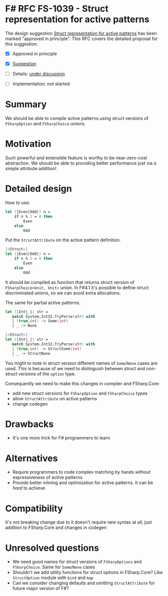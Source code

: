 # F# RFC FS-1039 - Struct representation for active patterns

The design suggestion [Struct representation for active patterns](https://github.com/fsharp/fslang-suggestions/issues/612) has been marked "approved in principle".
This RFC covers the detailed proposal for this suggestion.

* [x] Approved in principle
* [x] [Suggestion](https://github.com/fsharp/fslang-suggestions/issues/612)
* [ ] Details: [under discussion](https://github.com/fsharp/FSharpLangDesign/issues/230)
* [ ] Implementation: not started


# Summary
[summary]: #summary

We should be able to compile active patterns using struct versions of `FSharpOption` and `FSharpChoice` unions.

# Motivation
[motivation]: #motivation

Such powerful and extensible feature is worthy to be near-zero-cost abstraction. We should be able to providing better performance just via a simple attribute addition!

# Detailed design
[design]: #detailed-design

How to use:

```fsharp
let (|Even|Odd|) n =
    if n % 2 = 0 then
        Even
    else
        Odd
```

Put the `StructAttribute` on the active pattern definition.

```fsharp
[<Struct>]
let (|Even|Odd|) n =
    if n % 2 = 0 then
        Even
    else
        Odd
```

It should be compiled as function that returns struct version of `FSharpChoice<Unit, Unit>` union. In F#4.1 it's possible to define struct discriminated unions, so we can avoid extra allocations.

The same for partial active patterns.

```fsharp
let (|Int|_|) str =
   match System.Int32.TryParse(str) with
   | (true,int) -> Some(int)
   | _ -> None
```

```fsharp
[<Struct>]
let (|Int|_|) str =
   match System.Int32.TryParse(str) with
   | (true,int) -> StructSome(int)
   | _ -> StructNone
```

You might to note in struct version different names of `Some`/`None` cases are used. This is because of we need to distinguish between struct and non-struct versions of the `option` type.

Сonsequently we need to make this changes in compiler and FSharp.Core:

- add new struct versions for `FSharpOption` and `FSharpChoice` types
- allow `StructAttribute` on active patterns
- change codegen

# Drawbacks
[drawbacks]: #drawbacks

- It's one more trick for F# programmers to learn

# Alternatives
[alternatives]: #alternatives

- Require programmers to code complex matching by hands without expressiveness of active patterns
- Provide better inlining and optimization for active patterns. It can be _hard_ to achieve.

# Compatibility
[compatibility]: #compatibility

It's not breaking change due to it doesn't require new syntax at all, just addition to FSharp.Core and changes in codegen

# Unresolved questions
[unresolved]: #unresolved-questions

- We need good names for struct versions of `FSharpOptions` and `FSharpChoice`. Same for `Some`/`None` cases
- Shouldn't we add utility functions for struct options in FSharp.Core? Like `StructOption` module with `bind` and `map`
- Can we consider changing defaults and omitting `StructAttribute` for future major version of F#?
